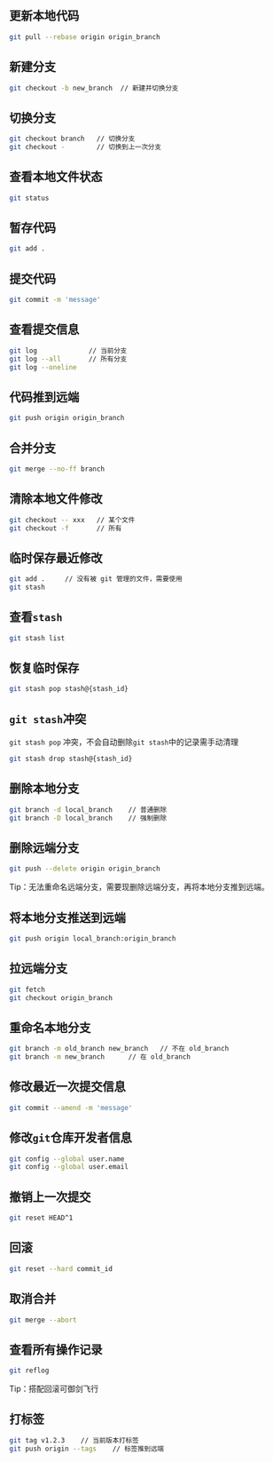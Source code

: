 ## 更新本地代码
```bash
git pull --rebase origin origin_branch
```

## 新建分支
```bash
git checkout -b new_branch  // 新建并切换分支
```

## 切换分支
```bash
git checkout branch   // 切换分支
git checkout -        // 切换到上一次分支
```

## 查看本地文件状态
```bash
git status
```

## 暂存代码
```bash
git add .
```

## 提交代码
```bash
git commit -m 'message'
```

## 查看提交信息
```bash
git log             // 当前分支
git log --all       // 所有分支
git log --oneline
```

## 代码推到远端
```bash
git push origin origin_branch
```

## 合并分支
```bash
git merge --no-ff branch
```

## 清除本地文件修改
```bash
git checkout -- xxx   // 某个文件
git checkout -f       // 所有
```

## 临时保存最近修改
```bash
git add .     // 没有被 git 管理的文件，需要使用
git stash
```

## 查看`stash`
```bash
git stash list
```

## 恢复临时保存
```bash
git stash pop stash@{stash_id}
```

## `git stash`冲突
`git stash pop` 冲突，不会自动删除`git stash`中的记录需手动清理
```bash
git stash drop stash@{stash_id}
```

## 删除本地分支
```bash
git branch -d local_branch    // 普通删除
git branch -D local_branch    // 强制删除
```

## 删除远端分支
```bash
git push --delete origin origin_branch
```

Tip：无法重命名远端分支，需要现删除远端分支，再将本地分支推到远端。

## 将本地分支推送到远端
```bash
git push origin local_branch:origin_branch
```

## 拉远端分支
```bash
git fetch
git checkout origin_branch
```

## 重命名本地分支
```bash
git branch -m old_branch new_branch   // 不在 old_branch
git branch -m new_branch      // 在 old_branch
```

## 修改最近一次提交信息
```bash
git commit --amend -m 'message'
```

## 修改`git`仓库开发者信息
```bash
git config --global user.name
git config --global user.email
```

## 撤销上一次提交
```bash
git reset HEAD^1
```

## 回滚
```bash
git reset --hard commit_id
```

## 取消合并
```bash
git merge --abort
```

## 查看所有操作记录
```bash
git reflog
```

Tip：搭配回滚可御剑飞行

## 打标签

```bash
git tag v1.2.3    // 当前版本打标签
git push origin --tags    // 标签推到远端
```